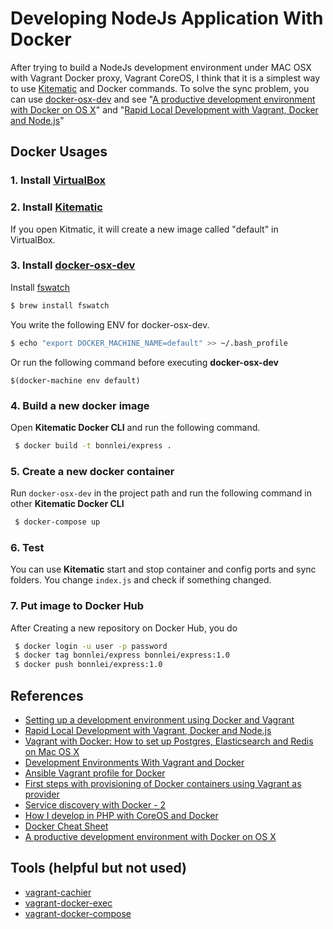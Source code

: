 # Developing NodeJs Application With Docker

After trying to build a NodeJs development environment under MAC OSX with Vagrant Docker proxy, Vagrant CoreOS, I think 
that it is a simplest way to use [Kitematic](https://kitematic.com/) and Docker commands. To solve the sync problem, you
 can use [docker-osx-dev](https://github.com/brikis98/docker-osx-dev) and see "[A productive development environment with Docker on OS X](http://www.ybrikman.com/writing/2015/05/19/docker-osx-dev/)" and "[Rapid Local Development with Vagrant, Docker and Node.js](http://kevzettler.com/programming/2015/06/07/rapid_local_development_vagrant_docker_node.html)"   


## Docker Usages
    
### 1. Install [VirtualBox](https://www.virtualbox.org/)   
   
### 2. Install [Kitematic](https://kitematic.com/)
If you open Kitmatic, it will create a new image called "default" in VirtualBox. 
    
    
### 3. Install [docker-osx-dev](https://github.com/brikis98/docker-osx-dev) 
 
Install [fswatch](https://github.com/emcrisostomo/fswatch)

```bash
$ brew install fswatch
```
 
You write the following ENV for docker-osx-dev.

```bash
$ echo "export DOCKER_MACHINE_NAME=default" >> ~/.bash_profile
```
Or run the following command before executing **docker-osx-dev**
    
    $(docker-machine env default)
    
### 4. Build a new docker image
Open **Kitematic Docker CLI** and run the following command.

```bash      
 $ docker build -t bonnlei/express . 
```
### 5. Create a new docker container
Run `docker-osx-dev` in the project path and run the following command in other **Kitematic Docker CLI** 
      
```bash      
 $ docker-compose up 
```
### 6. Test
You can use **Kitematic**  start and stop container and config ports and sync folders. You change `index.js` and check if something changed. 

### 7. Put image to **Docker Hub**
After Creating a new repository on Docker Hub, you do

```bash      
 $ docker login -u user -p password
 $ docker tag bonnlei/express bonnlei/express:1.0 
 $ docker push bonnlei/express:1.0
```
      
## References
   +  [Setting up a development environment using Docker and Vagrant](http://blog.zenika.com/index.php?post/2014/10/07/Setting-up-a-development-environment-using-Docker-and-Vagrant)
   +  [Rapid Local Development with Vagrant, Docker and Node.js](http://kevzettler.com/programming/2015/06/07/rapid_local_development_vagrant_docker_node.html)
   +  [Vagrant with Docker: How to set up Postgres, Elasticsearch and Redis on Mac OS X](http://www.maori.geek.nz/vagrant_with_docker_how_to_set_up_postgres_elasticsearch_and_redis_on_mac_os_x/)
   +  [Development Environments With Vagrant and Docker](http://theunic.github.io/2014/12/29/development-environments-with-vagrant-and-docker.html)
   +  [Ansible Vagrant profile for Docker](https://github.com/geerlingguy/ansible-vagrant-examples/tree/master/docker)
   +  [First steps with provisioning of Docker containers using Vagrant as provider](https://technology.amis.nl/2015/08/22/first-steps-with-provisioning-of-docker-containers-using-vagrant-as-provider/)
   +  [Service discovery with Docker - 2](http://adetante.github.io/articles/service-discovery-with-docker-2/)
   +  [How I develop in PHP with CoreOS and Docker](https://www.jverdeyen.be/docker/how-php-symfony-coreos-docker/)
   +  [Docker Cheat Sheet](https://github.com/wsargent/docker-cheat-sheet)
   +  [A productive development environment with Docker on OS X](http://www.ybrikman.com/writing/2015/05/19/docker-osx-dev/)

## Tools (helpful but not used)
   +  [vagrant-cachier](http://fgrehm.viewdocs.io/vagrant-cachier/) 
   +  [vagrant-docker-exec](https://github.com/wkolean/vagrant-docker-exec)
   +  [vagrant-docker-compose](https://github.com/leighmcculloch/vagrant-docker-compose)


